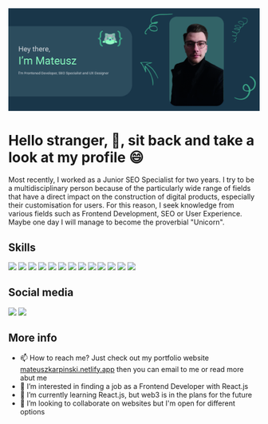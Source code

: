 <img src='https://github.com/MattyKarpinski/MattyKarpinski/blob/main/Baner_Obszar%20roboczy%201.jpg' alt='baner'>

# Hello stranger, 👋, sit back and take a look at my profile 😄

Most recently, I worked as a Junior SEO Specialist for two years. I try to be a multidisciplinary person because of the particularly wide range of fields that have a direct impact on the construction of digital products, especially their customisation for users. For this reason, I seek knowledge from various fields such as Frontend Development, SEO or User Experience. Maybe one day I will manage to become the proverbial "Unicorn".

## Skills

[<img src="https://api.iconify.design/vscode-icons/file-type-html.svg?width=40&height=40">]()
<img src="https://api.iconify.design/vscode-icons/file-type-css.svg?width=40&height=40">
<img src="https://api.iconify.design/logos/react.svg?width=40&height=40">
<img src="https://api.iconify.design/logos/javascript.svg?width=40&height=40">
<img src="https://api.iconify.design/vscode-icons/file-type-npm.svg?width=40&height=40">
<img src="https://api.iconify.design/logos/git-icon.svg?width=40&height=40">
<img src="https://api.iconify.design/logos/material-ui.svg?width=40&height=40">
<img src="https://api.iconify.design/vscode-icons/file-type-vscode.svg?width=40&height=40">
<img src="https://api.iconify.design/logos/figma.svg?width=40&height=40">
<img src="https://api.iconify.design/logos/adobe-xd.svg?width=40&height=40">
<img src="https://api.iconify.design/openmoji/writing-hand-light-skin-tone.svg?width=40&height=40">
<img src="https://api.iconify.design/logos/adobe-illustrator.svg?width=40&height=40">
<img src="https://api.iconify.design/logos/microsoft-icon.svg?width=40&height=40">

## Social media

[<img src="https://api.iconify.design/logos/github-octocat.svg?width=40&height40">](https://www.linkedin.com/in/MattyKarpinski/) 
[<img src="https://api.iconify.design/logos/linkedin-icon.svg?width=40&height=40">](https://www.linkedin.com/in/MattyKarpinski/)  


## More info

- 📫 How to reach me? Just check out my portfolio website [mateuszkarpinski.netlify.app](mateuszkarpinski.netlify.app) then you can email to me or read more abut me
- 👀 I’m interested in finding a job as a Frontend Developer with React.js
- 🌱 I’m currently learning React.js, but web3 is in the plans for the future
- 💞️ I’m looking to collaborate on websites but I'm open for different options
